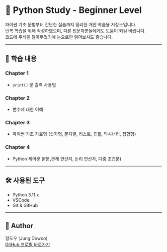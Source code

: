 # 🐍 Python Study - Beginner Level

파이썬 기초 문법부터 간단한 실습까지 정리한 개인 학습용 저장소입니다.  
반복 학습을 위해 작성하였으며, 다른 입문자분들에게도 도움이 되길 바랍니다.  
코드에 주석을 달아두었기에 눈으로만 읽어보셔도 좋습니다.

---

## 📖 학습 내용

### Chapter 1
- `print()` 문 출력 사용법

### Chapter 2
- 변수에 대한 이해

### Chapter 3
- 파이썬 기초 자료형 (숫자형, 문자열, 리스트, 튜플, 딕셔너리, 집합형)

### Chapter 4
- Python 제어문 (if문,관계 연산자, 논리 연산자, 다중 조건문)
---

## 🛠️ 사용된 도구

- Python 3.11.x  
- VSCode  
- Git & GitHub  

---

## 👤 Author

정도우 (Jung Dowoo)  
[GitHub 프로필 바로가기](https://github.com/jungdowoo)
